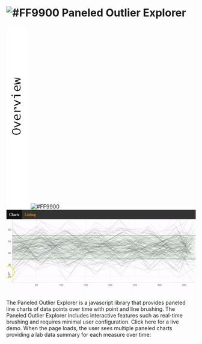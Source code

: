 # ![#FF9900](https://placehold.it/25x50/FF9900/000000?text=+) Paneled Outlier Explorer




![alt tag](https://github.com/RhoInc/paneled-outlier-explorer/blob/master/10.PNG?raw=true)&nbsp;&nbsp;&nbsp;![#FF9900](https://placehold.it/15x300/FF9900/000000?text=+)&nbsp;&nbsp;&nbsp;&nbsp;&nbsp;&nbsp; ![alt tag](https://github.com/RhoInc/paneled-outlier-explorer/blob/master/overlay.gif?raw=true)

The Paneled Outlier Explorer is a javascript library that provides paneled line charts of data points over time with point and line brushing. The Paneled Outlier Explorer includes interactive features such as real-time brushing and requires minimal user configuration. Click here for a live demo. When the page loads, the user sees multiple paneled charts providing a lab data summary for each measure over time:

